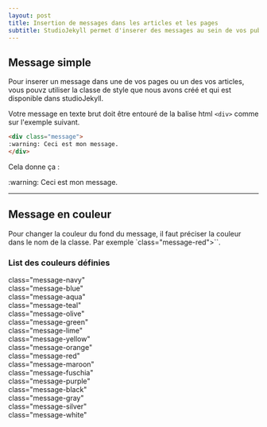 ```yaml
---
layout: post
title: Insertion de messages dans les articles et les pages
subtitle: StudioJekyll permet d'inserer des messages au sein de vos publications. Suivez le guide.
---
```


## Message simple

Pour inserer un message dans une de vos pages ou un des vos articles, vous pouvz utiliser la classe de style que nous avons créé et qui est disponible dans studioJekyll.

Votre message en texte brut doit être entouré de la balise html `<div>` comme sur l'exemple suivant.

```html
<div class="message">
:warning: Ceci est mon message.
</div>
```

Cela donne ça : 
<div class="message">
:warning: Ceci est mon message.
</div>

---

## Message en couleur

Pour changer la couleur du fond du message, il faut préciser la couleur dans le nom de la classe. Par exemple `class="message-red">``.

### List des couleurs définies

<div class="message-navy">class="message-navy"</div>
<div class="message-blue">class="message-blue"</div>
<div class="message-aqua">class="message-aqua"</div>
<div class="message-teal">class="message-teal"</div>
<div class="message-olive">class="message-olive"</div>
<div class="message-green">class="message-green"</div>
<div class="message-lime">class="message-lime"</div>
<div class="message-yellow">class="message-yellow"</div>
<div class="message-orange">class="message-orange"</div>
<div class="message-red">class="message-red"</div>
<div class="message-maroon">class="message-maroon"</div>
<div class="message-fuschia">class="message-fuschia"</div>
<div class="message-purple">class="message-purple"</div>
<div class="message-black">class="message-black"</div>
<div class="message-gray">class="message-gray"</div>
<div class="message-silver">class="message-silver"</div>
<div class="message-white">class="message-white"</div>
